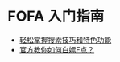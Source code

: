 # FOFA 入门指南

* [轻松掌握搜索技巧和特色功能](zh-cn/Get%20Started%20with%20FOFA/FOF入门指南_ZH/轻松掌握搜索技巧和特色功能.md)
* [官方教你如何白嫖F点？](zh-cn/Get%20Started%20with%20FOFA/FOF入门指南_ZH/官方教你如何白嫖F点？.md)